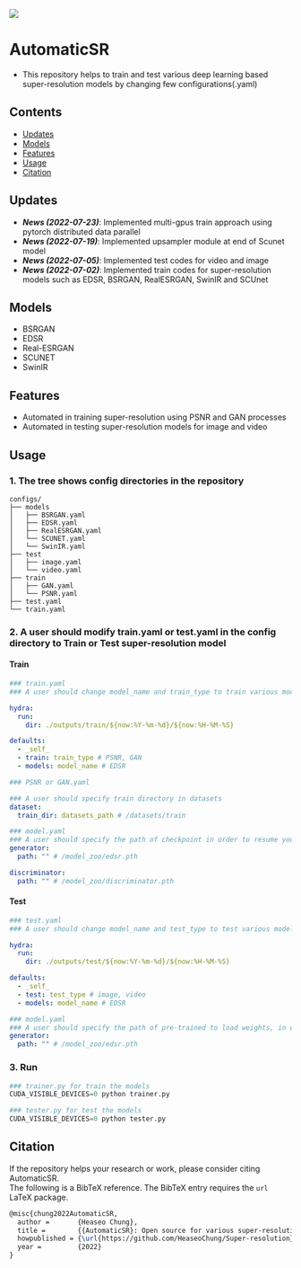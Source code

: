 <a href="https://github.com/HeaseoChung/DL-Optimization/tree/master/Python/TensorRT/x86"><img src="https://img.shields.io/badge/-Documentation-brightgreen"/></a>

# AutomaticSR
- This repository helps to train and test various deep learning based super-resolution models by changing few configurations(.yaml)

## Contents
- [Updates](#updates)
- [Models](#models)
- [Features](#features)
- [Usage](#usage)
- [Citation](#citation)

## Updates
- **_News (2022-07-23)_**: Implemented multi-gpus train approach using pytorch distributed data parallel
- **_News (2022-07-19)_**: Implemented upsampler module at end of Scunet model
- **_News (2022-07-05)_**: Implemented test codes for video and image
- **_News (2022-07-02)_**: Implemented train codes for super-resolution models such as EDSR, BSRGAN, RealESRGAN, SwinIR and SCUnet

## Models
- BSRGAN
- EDSR
- Real-ESRGAN
- SCUNET
- SwinIR

## Features
- Automated in training super-resolution using PSNR and GAN processes
- Automated in testing super-resolution models for image and video

## Usage

### 1. The tree shows config directories in the repository
```
configs/
├── models
│   ├── BSRGAN.yaml
│   ├── EDSR.yaml
│   ├── RealESRGAN.yaml
│   └── SCUNET.yaml
│   └── SwinIR.yaml
├── test
│   ├── image.yaml
│   └── video.yaml
├── train
│   ├── GAN.yaml
│   └── PSNR.yaml
├── test.yaml
└── train.yaml
```


### 2. A user should modify train.yaml or test.yaml in the config directory to Train or Test super-resolution model

#### Train

```yaml
### train.yaml 
### A user should change model_name and train_type to train various models

hydra:
  run:
    dir: ./outputs/train/${now:%Y-%m-%d}/${now:%H-%M-%S}

defaults:
  - _self_
  - train: train_type # PSNR, GAN
  - models: model_name # EDSR
```

```yaml
### PSNR or GAN.yaml

### A user should specify train directory in datasets
dataset:
  train_dir: datasets_path # /datasets/train
```

```yaml
### model.yaml
### A user should specify the path of checkpoint in order to resume your train
generator:
  path: "" # /model_zoo/edsr.pth

discriminator:
  path: "" # /model_zoo/discriminator.pth
```

#### Test

```yaml
### test.yaml 
### A user should change model_name and test_type to test various models

hydra:
  run:
    dir: ./outputs/test/${now:%Y-%m-%d}/${now:%H-%M-%S}

defaults:
  - _self_
  - test: test_type # image, video
  - models: model_name # EDSR
```

```yaml
### model.yaml
### A user should specify the path of pre-trained to load weights, in order to inference your model
generator:
  path: "" # /model_zoo/edsr.pth
```

### 3. Run

```python
### trainer.py for train the models
CUDA_VISIBLE_DEVICES=0 python trainer.py
```

```python
### tester.py for test the models
CUDA_VISIBLE_DEVICES=0 python tester.py
```

## Citation
If the repository helps your research or work, please consider citing AutomaticSR.<br>
The following is a BibTeX reference. The BibTeX entry requires the `url` LaTeX package.

``` latex
@misc{chung2022AutomaticSR,
  author =       {Heaseo Chung},
  title =        {{AutomaticSR}: Open source for various super-resolution trainer and tester},
  howpublished = {\url{https://github.com/HeaseoChung/Super-resolution}},
  year =         {2022}
}
```